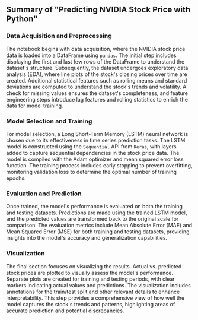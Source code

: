 <h2>Summary of "Predicting NVIDIA Stock Price with Python"</h2>

<h3>Data Acquisition and Preprocessing</h3>
<p>
The notebook begins with data acquisition, where the NVIDIA stock price data is loaded into a DataFrame using <code>pandas</code>. The initial step includes displaying the first and last few rows of the DataFrame to understand the dataset's structure. Subsequently, the dataset undergoes exploratory data analysis (EDA), where line plots of the stock's closing prices over time are created. Additional statistical features such as rolling means and standard deviations are computed to understand the stock's trends and volatility. A check for missing values ensures the dataset's completeness, and feature engineering steps introduce lag features and rolling statistics to enrich the data for model training.
</p>

<h3>Model Selection and Training</h3>
<p>
For model selection, a Long Short-Term Memory (LSTM) neural network is chosen due to its effectiveness in time series prediction tasks. The LSTM model is constructed using the <code>Sequential</code> API from <code>Keras</code>, with layers added to capture sequential dependencies in the stock price data. The model is compiled with the Adam optimizer and mean squared error loss function. The training process includes early stopping to prevent overfitting, monitoring validation loss to determine the optimal number of training epochs.
</p>

<h3>Evaluation and Prediction</h3>
<p>
Once trained, the model's performance is evaluated on both the training and testing datasets. Predictions are made using the trained LSTM model, and the predicted values are transformed back to the original scale for comparison. The evaluation metrics include Mean Absolute Error (MAE) and Mean Squared Error (MSE) for both training and testing datasets, providing insights into the model's accuracy and generalization capabilities.
</p>

<h3>Visualization</h3>
<p>
The final section focuses on visualizing the results. Actual vs. predicted stock prices are plotted to visually assess the model's performance. Separate plots are created for training and testing periods, with clear markers indicating actual values and predictions. The visualization includes annotations for the train/test split and other relevant details to enhance interpretability. This step provides a comprehensive view of how well the model captures the stock's trends and patterns, highlighting areas of accurate prediction and potential discrepancies.
</p>
